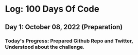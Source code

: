 # Log: 100 Days Of Code

## Day 1: October 08, 2022 (Preparation)

### Today's Progress: Prepared Github Repo and Twitter, Understood about the challenge.
